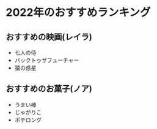 # 2022年のおすすめランキング


## おすすめの映画(レイラ)

- 七人の侍
- バックトゥザフューチャー
- 猿の惑星


## おすすめのお菓子(ノア)

- うまい棒
- じゃがりこ
- ポテロング

